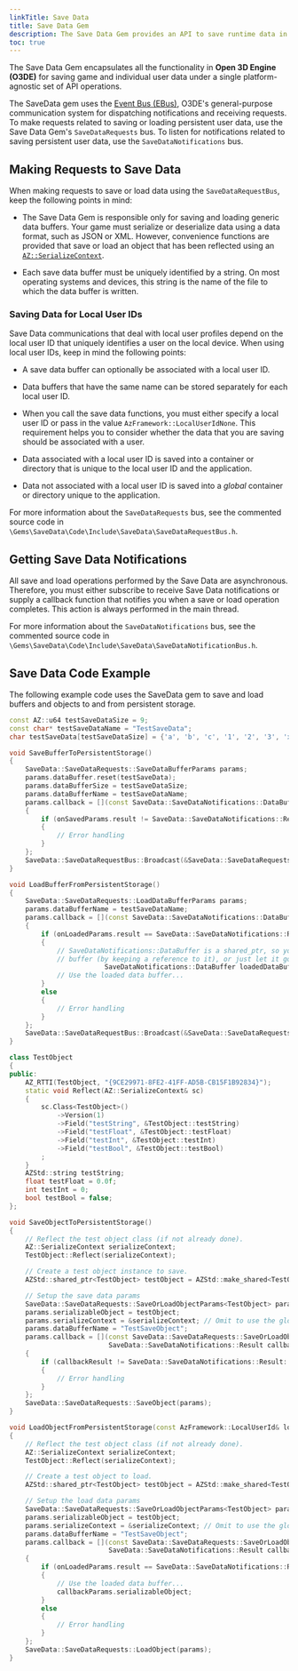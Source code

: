 ```yaml
---
linkTitle: Save Data
title: Save Data Gem
description: The Save Data Gem provides an API to save runtime data in Open 3D Engine (O3DE) projects.
toc: true
---
```


The Save Data Gem encapsulates all the functionality in **Open 3D Engine (O3DE)** for saving game and individual user data under a single platform-agnostic set of API operations.

The SaveData gem uses the [Event Bus (EBus)](/docs/user-guide/engine/ebus/), O3DE's general-purpose communication system for dispatching notifications and receiving requests. To make requests related to saving or loading persistent user data, use the Save Data Gem's `SaveDataRequests` bus. To listen for notifications related to saving persistent user data, use the `SaveDataNotifications` bus.

## Making Requests to Save Data

When making requests to save or load data using the `SaveDataRequestBus`, keep the following points in mind:

* The Save Data Gem is responsible only for saving and loading generic data buffers. Your game must serialize or deserialize data using a data format, such as JSON or XML. However, convenience functions are provided that save or load an object that has been reflected using an [`AZ::SerializeContext`](/docs/user-guide/engine/serialization/entity-system-reflection-serialization-context/).

* Each save data buffer must be uniquely identified by a string. On most operating systems and devices, this string is the name of the file to which the data buffer is written.

### Saving Data for Local User IDs

Save Data communications that deal with local user profiles depend on the local user ID that uniquely identifies a user on the local device. When using local user IDs, keep in mind the following points:

* A save data buffer can optionally be associated with a local user ID.

* Data buffers that have the same name can be stored separately for each local user ID.

* When you call the save data functions, you must either specify a local user ID or pass in the value `AzFramework::LocalUserIdNone`. This requirement helps you to consider whether the data that you are saving should be associated with a user.

* Data associated with a local user ID is saved into a container or directory that is unique to the local user ID and the application.

* Data not associated with a local user ID is saved into a *global* container or directory unique to the application.

For more information about the `SaveDataRequests` bus, see the commented source code in `\Gems\SaveData\Code\Include\SaveData\SaveDataRequestBus.h`.

## Getting Save Data Notifications

All save and load operations performed by the Save Data are asynchronous. Therefore, you must either subscribe to receive Save Data notifications or supply a callback function that notifies you when a save or load operation completes. This action is always performed in the main thread.

For more information about the `SaveDataNotifications` bus, see the commented source code in `\Gems\SaveData\Code\Include\SaveData\SaveDataNotificationBus.h`.

## Save Data Code Example

The following example code uses the SaveData gem to save and load buffers and objects to and from persistent storage.

```c++
const AZ::u64 testSaveDataSize = 9;
const char* testSaveDataName = "TestSaveData";
char testSaveData[testSaveDataSize] = {'a', 'b', 'c', '1', '2', '3', 'x', 'y', 'z'};

void SaveBufferToPersistentStorage()
{
    SaveData::SaveDataRequests::SaveDataBufferParams params;
    params.dataBuffer.reset(testSaveData);
    params.dataBufferSize = testSaveDataSize;
    params.dataBufferName = testSaveDataName;
    params.callback = [](const SaveData::SaveDataNotifications::DataBufferSavedParams& onSavedParams)
    {
        if (onSavedParams.result != SaveData::SaveDataNotifications::Result::Success)
        {
            // Error handling
        }
    };
    SaveData::SaveDataRequestBus::Broadcast(&SaveData::SaveDataRequests::SaveDataBuffer, params);
}

void LoadBufferFromPersistentStorage()
{
    SaveData::SaveDataRequests::LoadDataBufferParams params;
    params.dataBufferName = testSaveDataName;
    params.callback = [](const SaveData::SaveDataNotifications::DataBufferLoadedParams& onLoadedParams)
    {
        if (onLoadedParams.result == SaveData::SaveDataNotifications::Result::Success)
        {
            // SaveDataNotifications::DataBuffer is a shared_ptr, so you can choose to either preserve the
            // buffer (by keeping a reference to it), or just let it go out of scope so it will be deleted.
                        SaveDataNotifications::DataBuffer loadedDataBuffer = onLoadedParams.dataBuffer;
            // Use the loaded data buffer...
        }
        else
        {
            // Error handling
        }
    };
    SaveData::SaveDataRequestBus::Broadcast(&SaveData::SaveDataRequests::LoadDataBuffer, params);
}

class TestObject
{
public:
    AZ_RTTI(TestObject, "{9CE29971-8FE2-41FF-AD5B-CB15F1B92834}");
    static void Reflect(AZ::SerializeContext& sc)
    {
        sc.Class<TestObject>()
            ->Version(1)
            ->Field("testString", &TestObject::testString)
            ->Field("testFloat", &TestObject::testFloat)
            ->Field("testInt", &TestObject::testInt)
            ->Field("testBool", &TestObject::testBool)
        ;
    }
    AZStd::string testString;
    float testFloat = 0.0f;
    int testInt = 0;
    bool testBool = false;
};

void SaveObjectToPersistentStorage()
{
    // Reflect the test object class (if not already done).
    AZ::SerializeContext serializeContext;
    TestObject::Reflect(serializeContext);

    // Create a test object instance to save.
    AZStd::shared_ptr<TestObject> testObject = AZStd::make_shared<TestObject>();

    // Setup the save data params
    SaveData::SaveDataRequests::SaveOrLoadObjectParams<TestObject> params;
    params.serializableObject = testObject;
    params.serializeContext = &serializeContext; // Omit to use the global AZ::SerializeContext instance
    params.dataBufferName = "TestSaveObject";
    params.callback = [](const SaveData::SaveDataRequests::SaveOrLoadObjectParams<TestObject>& callbackParams,
                         SaveData::SaveDataNotifications::Result callbackResult)
    {
        if (callbackResult != SaveData::SaveDataNotifications::Result::Success)
        {
            // Error handling
        }
    };
    SaveData::SaveDataRequests::SaveObject(params);
}

void LoadObjectFromPersistentStorage(const AzFramework::LocalUserId& localUserId = AzFramework::LocalUserIdNone)
{
    // Reflect the test object class (if not already done).
    AZ::SerializeContext serializeContext;
    TestObject::Reflect(serializeContext);

    // Create a test object to load.
    AZStd::shared_ptr<TestObject> testObject = AZStd::make_shared<TestObject>();

    // Setup the load data params
    SaveData::SaveDataRequests::SaveOrLoadObjectParams<TestObject> params;
    params.serializableObject = testObject;
    params.serializeContext = &serializeContext; // Omit to use the global AZ::SerializeContext instance
    params.dataBufferName = "TestSaveObject";
    params.callback = [](const SaveData::SaveDataRequests::SaveOrLoadObjectParams<TestObject>& callbackParams,
                         SaveData::SaveDataNotifications::Result callbackResult)
    {
        if (onLoadedParams.result == SaveData::SaveDataNotifications::Result::Success)
        {
            // Use the loaded data buffer...
            callbackParams.serializableObject;
        }
        else
        {
            // Error handling
        }
    };
    SaveData::SaveDataRequests::LoadObject(params);
}
```
